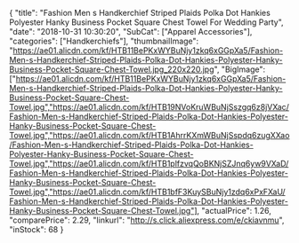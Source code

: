 {
	"title": "Fashion Men s Handkerchief Striped Plaids Polka Dot Hankies Polyester Hanky Business Pocket Square Chest Towel For Wedding Party",
	"date": "2018-10-31 10:30:20",
	"SubCat": ["Apparel Accessories"],
	"categories": ["Handkerchiefs"],
	"thumbnailImage": "https://ae01.alicdn.com/kf/HTB11BePKxWYBuNjy1zkq6xGGpXa5/Fashion-Men-s-Handkerchief-Striped-Plaids-Polka-Dot-Hankies-Polyester-Hanky-Business-Pocket-Square-Chest-Towel.jpg_220x220.jpg",
	"BigImage": ["https://ae01.alicdn.com/kf/HTB11BePKxWYBuNjy1zkq6xGGpXa5/Fashion-Men-s-Handkerchief-Striped-Plaids-Polka-Dot-Hankies-Polyester-Hanky-Business-Pocket-Square-Chest-Towel.jpg","https://ae01.alicdn.com/kf/HTB19NVoKruWBuNjSszgq6z8jVXac/Fashion-Men-s-Handkerchief-Striped-Plaids-Polka-Dot-Hankies-Polyester-Hanky-Business-Pocket-Square-Chest-Towel.jpg","https://ae01.alicdn.com/kf/HTB1AhrrKXmWBuNjSspdq6zugXXao/Fashion-Men-s-Handkerchief-Striped-Plaids-Polka-Dot-Hankies-Polyester-Hanky-Business-Pocket-Square-Chest-Towel.jpg","https://ae01.alicdn.com/kf/HTB1plfzvqQoBKNjSZJnq6yw9VXaD/Fashion-Men-s-Handkerchief-Striped-Plaids-Polka-Dot-Hankies-Polyester-Hanky-Business-Pocket-Square-Chest-Towel.jpg","https://ae01.alicdn.com/kf/HTB1bfF3KuySBuNjy1zdq6xPxFXaU/Fashion-Men-s-Handkerchief-Striped-Plaids-Polka-Dot-Hankies-Polyester-Hanky-Business-Pocket-Square-Chest-Towel.jpg"],
	"actualPrice": 1.26,
	"comparePrice": 2.29,
	"linkurl": "http://s.click.aliexpress.com/e/ckiavnmu",
	"inStock": 68
}

